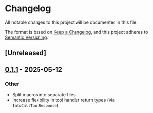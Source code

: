 # Changelog

All notable changes to this project will be documented in this file.

The format is based on [Keep a Changelog](https://keepachangelog.com/en/1.0.0/),
and this project adheres to [Semantic Versioning](https://semver.org/spec/v2.0.0.html).

## [Unreleased]

## [0.1.1](https://github.com/itsaphel/kuri/compare/v0.1.0...kuri_macros-v0.1.1) - 2025-05-12

### Other

- Split macros into separate files
- Increase flexibility in tool handler return types (via `IntoCallToolResponse`)
